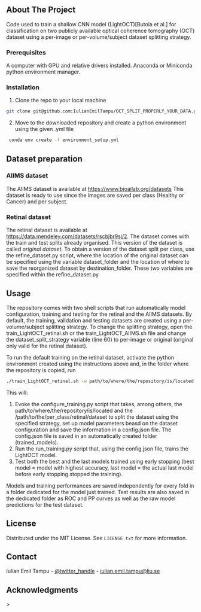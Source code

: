 
<!-- ABOUT THE PROJECT -->
## About The Project

Code used to train a shallow CNN model (LightOCT)[Butola et al.] for classification on two publicly available optical coherence tomography (OCT) dataset using a per-image or per-volume/subject dataset splitting strategy.

### Prerequisites
A computer with GPU and relative drivers installed.
Anaconda or Miniconda python environment manager.

### Installation
1. Clone the repo to your local machine
```sh
git clone git@github.com:IulianEmilTampu/OCT_SPLIT_PROPERLY_YOUR_DATA.git
```
2. Move to the downloaded repository and create a python environment using the given .yml file
  ```sh
   conda env create -f environment_setup.yml
   ```

<!-- Dataset Preparation -->
## Dataset preparation
### AIIMS dataset
The AIIMS dataset is available at https://www.bioailab.org/datasets 
This dataset is ready to use since the images are saved per class (Healthy or Cancer) and per subject.

### Retinal dataset
The retinal dataset is available at https://data.mendeley.com/datasets/rscbjbr9sj/2.
The dataset comes with the train and test splits already organised. This version of the dataset is called *original dataset*. To obtain a version of the dataset split per class, use the refine_dataset.py script, where the location of the original dataset can be specified using the variable dataset_folder and the location of where to save the reorganized dataset by destination_folder. These two variables are specified within the refine_dataset.py 

<!-- USAGE EXAMPLES -->
## Usage

The repository comes with two shell scripts that run automatically model configuration, training and testing for the retinal and the AIIMS datasets. By default, the training, validation and testing datasets are created using a per-volume/subject splitting strategy. To change the splitting strategy, open the train_LightOCT_retinal.sh or the train_LightOCT_AIIMS.sh file and change the dataset_split_strategy variable (line 60) to per-image or original (original only valid for the retinal dataset).

To run the default training on the retinal dataset, activate the python environment created using the instructions above and, in the folder where the repository is copied, run
  ```sh
  ./train_LightOCT_retinal.sh -w path/to/where/the/repository/is/located -d /path/to/the/per_class/retinal/dataset -g 0
  ```
This will:
1. Evoke the configure_training.py script that takes, among others, the path/to/where/the/repository/is/located and the /path/to/the/per_class/retinal/dataset to split the dataset using the specified strategy, set up model parameters beasd on the dataset configuration and save the information in a config.json file. The config.json file is saved in an automatically created folder (trained_models).
2. Run the run_training.py script that, using the config.json file, trains the LightOCT model.
3. Test both the best and the last models trained using early stopping (best model = model with highest accuracy, last model = the actual last model before early stopping stopped the training).

Models and training performances are saved independently for every fold in a folder dedicated for the model just trained. Test results are also saved in the dedicated folder as ROC and PP curves as well as the raw model predictions for the test dataset.



<!-- LICENSE -->
## License

Distributed under the MIT License. See `LICENSE.txt` for more information.


<!-- CONTACT -->
## Contact

Iulian Emil Tampu - [@twitter_handle](https://twitter.com/) - iulian.emil.tampu@liu.se

<!-- ACKNOWLEDGMENTS -->
## Acknowledgments


<!-- MARKDOWN LINKS & IMAGES -->
<!-- https://www.markdownguide.org/basic-syntax/#reference-style-links -->>
<!-- [contributors-shield]: https://img.shields.io/github/contributors/github_username/repo_name.svg?style=for-the-badge
[contributors-url]: https://github.com/github_username/repo_name/graphs/contributors
[forks-shield]: https://img.shields.io/github/forks/github_username/repo_name.svg?style=for-the-badge
[forks-url]: https://github.com/github_username/repo_name/network/members
[stars-shield]: https://img.shields.io/github/stars/github_username/repo_name.svg?style=for-the-badge
[stars-url]: https://github.com/github_username/repo_name/stargazers
[issues-shield]: https://img.shields.io/github/issues/github_username/repo_name.svg?style=for-the-badge
[issues-url]: https://github.com/github_username/repo_name/issues
[license-shield]: https://img.shields.io/github/license/github_username/repo_name.svg?style=for-the-badge
[license-url]: https://github.com/github_username/repo_name/blob/master/LICENSE.txt
[linkedin-shield]: https://img.shields.io/badge/-LinkedIn-black.svg?style=for-the-badge&logo=linkedin&colorB=555
[linkedin-url]: https://linkedin.com/in/linkedin_username
[product-screenshot]: images/screenshot.png -->

<!-- ROADMAP 
## Roadmap

- [ ] Feature 1
- [ ] Feature 2
- [ ] Feature 3
    - [ ] Nested Feature


